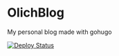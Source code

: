 # OlichBlog
My personal blog made with gohugo

[![Deploy Status](https://github.com/olich97/hugo-personal-website/actions/workflows/deploy-production.yml/badge.svg)](https://github.com/olich97/hugo-personal-website/actions/workflows/deploy-production.yml)